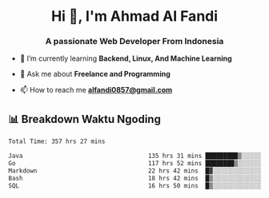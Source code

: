 <h1 align="center">Hi 👋, I'm Ahmad Al Fandi</h1>
<h3 align="center">A passionate Web Developer From Indonesia</h3>

- 🌱 I’m currently learning **Backend, Linux, And Machine Learning**

- 💬 Ask me about **Freelance and Programming**

- 📫 How to reach me **<alfandi0857@gmail.com>**


## 📊 Breakdown Waktu Ngoding

<!--START_SECTION:waka-->

```txt
Total Time: 357 hrs 27 mins

Java                                   135 hrs 31 mins █████████▒░░░░░░░░░░░░░░░   37.64 %
Go                                     117 hrs 52 mins ████████▒░░░░░░░░░░░░░░░░   32.74 %
Markdown                               22 hrs 42 mins  █▓░░░░░░░░░░░░░░░░░░░░░░░   06.31 %
Bash                                   18 hrs 42 mins  █▒░░░░░░░░░░░░░░░░░░░░░░░   05.20 %
SQL                                    16 hrs 50 mins  █▒░░░░░░░░░░░░░░░░░░░░░░░   04.68 %
```

<!--END_SECTION:waka-->
